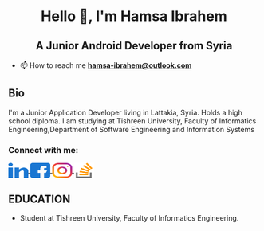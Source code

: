 <h1 align="center">Hello 👋, I'm Hamsa Ibrahem</h1>
<h2 align="center">A Junior Android Developer from Syria</h2>

- 📫 How to reach me **hamsa-ibrahem@outlook.com**

<section>
    <h2>Bio</h2>
    <p align="left">
        I'm a Junior Application Developer living in Lattakia, Syria. Holds a high school diploma. I am studying at Tishreen University, Faculty of Informatics Engineering,Department of Software Engineering and Information Systems
    </p>
</section>
<h3 align="left">Connect with me:</h3>
<p align="left">
    <!-- linkedin -->
    <a href="https://www.linkedin.com/in/hamsa-ibrahem-12aa2a252" target="_blank">
        <img 
            align="center"
            src="assets/svg/linked-in.svg"
            alt="Hamsa Ibrahem on linkedin"
            height="30"
            width="40"
        > 
    </a>
    <!-- fb -->
    <a href="https://www.facebook.com/hamsa.ib.94" target="_blank">
        <img 
            align="center"
            src="assets/svg/facebook.svg"
            alt="Hamsa Ibrahem on Facebook"
            height="30"
            width="40"
        > 
    </a>
    <!-- instagram -->
    <a href="https://www.instagram.com/hamsa99.ib/" target="_blank">
        <img 
            align="center"
            src="assets/svg/instagram.svg"
            alt="Hamsa Ibrahem on Instagram"
            height="30"
            width="40"
        >
    </a>
    <!-- stackoverflow -->
    <a href="#" target="_blank">
        <img 
            align="center"
            src="assets/svg/stack-overflow.svg"
            alt="Hamsa Ibrahem on StackOverflow"
            height="30"
            width="40"
        >
    </a>
</p>
<h2>EDUCATION</h2>

- Student at Tishreen University, Faculty of Informatics Engineering.
